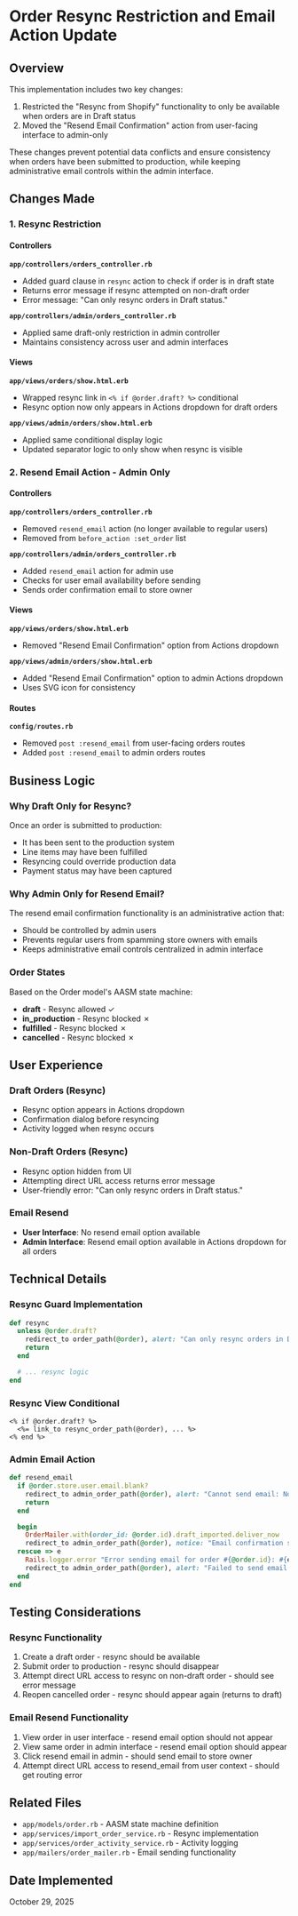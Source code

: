 # Order Resync Restriction and Email Action Update

## Overview

This implementation includes two key changes:

1. Restricted the "Resync from Shopify" functionality to only be available when orders are in Draft status
2. Moved the "Resend Email Confirmation" action from user-facing interface to admin-only

These changes prevent potential data conflicts and ensure consistency when orders have been submitted to production, while keeping administrative email controls within the admin interface.

## Changes Made

### 1. Resync Restriction

#### Controllers

**`app/controllers/orders_controller.rb`**

- Added guard clause in `resync` action to check if order is in draft state
- Returns error message if resync attempted on non-draft order
- Error message: "Can only resync orders in Draft status."

**`app/controllers/admin/orders_controller.rb`**

- Applied same draft-only restriction in admin controller
- Maintains consistency across user and admin interfaces

#### Views

**`app/views/orders/show.html.erb`**

- Wrapped resync link in `<% if @order.draft? %>` conditional
- Resync option now only appears in Actions dropdown for draft orders

**`app/views/admin/orders/show.html.erb`**

- Applied same conditional display logic
- Updated separator logic to only show when resync is visible

### 2. Resend Email Action - Admin Only

#### Controllers

**`app/controllers/orders_controller.rb`**

- Removed `resend_email` action (no longer available to regular users)
- Removed from `before_action :set_order` list

**`app/controllers/admin/orders_controller.rb`**

- Added `resend_email` action for admin use
- Checks for user email availability before sending
- Sends order confirmation email to store owner

#### Views

**`app/views/orders/show.html.erb`**

- Removed "Resend Email Confirmation" option from Actions dropdown

**`app/views/admin/orders/show.html.erb`**

- Added "Resend Email Confirmation" option to admin Actions dropdown
- Uses SVG icon for consistency

#### Routes

**`config/routes.rb`**

- Removed `post :resend_email` from user-facing orders routes
- Added `post :resend_email` to admin orders routes

## Business Logic

### Why Draft Only for Resync?

Once an order is submitted to production:

- It has been sent to the production system
- Line items may have been fulfilled
- Resyncing could override production data
- Payment status may have been captured

### Why Admin Only for Resend Email?

The resend email confirmation functionality is an administrative action that:

- Should be controlled by admin users
- Prevents regular users from spamming store owners with emails
- Keeps administrative email controls centralized in admin interface

### Order States

Based on the Order model's AASM state machine:

- **draft** - Resync allowed ✓
- **in_production** - Resync blocked ✗
- **fulfilled** - Resync blocked ✗
- **cancelled** - Resync blocked ✗

## User Experience

### Draft Orders (Resync)

- Resync option appears in Actions dropdown
- Confirmation dialog before resyncing
- Activity logged when resync occurs

### Non-Draft Orders (Resync)

- Resync option hidden from UI
- Attempting direct URL access returns error message
- User-friendly error: "Can only resync orders in Draft status."

### Email Resend

- **User Interface**: No resend email option available
- **Admin Interface**: Resend email option available in Actions dropdown for all orders

## Technical Details

### Resync Guard Implementation

```ruby
def resync
  unless @order.draft?
    redirect_to order_path(@order), alert: "Can only resync orders in Draft status."
    return
  end

  # ... resync logic
end
```

### Resync View Conditional

```erb
<% if @order.draft? %>
  <%= link_to resync_order_path(@order), ... %>
<% end %>
```

### Admin Email Action

```ruby
def resend_email
  if @order.store.user.email.blank?
    redirect_to admin_order_path(@order), alert: "Cannot send email: No user email address on file."
    return
  end

  begin
    OrderMailer.with(order_id: @order.id).draft_imported.deliver_now
    redirect_to admin_order_path(@order), notice: "Email confirmation sent to #{@order.store.user.email}."
  rescue => e
    Rails.logger.error "Error sending email for order #{@order.id}: #{e.message}"
    redirect_to admin_order_path(@order), alert: "Failed to send email: #{e.message}"
  end
end
```

## Testing Considerations

### Resync Functionality

1. Create a draft order - resync should be available
2. Submit order to production - resync should disappear
3. Attempt direct URL access to resync on non-draft order - should see error message
4. Reopen cancelled order - resync should appear again (returns to draft)

### Email Resend Functionality

1. View order in user interface - resend email option should not appear
2. View same order in admin interface - resend email option should appear
3. Click resend email in admin - should send email to store owner
4. Attempt direct URL access to resend_email from user context - should get routing error

## Related Files

- `app/models/order.rb` - AASM state machine definition
- `app/services/import_order_service.rb` - Resync implementation
- `app/services/order_activity_service.rb` - Activity logging
- `app/mailers/order_mailer.rb` - Email sending functionality

## Date Implemented

October 29, 2025
